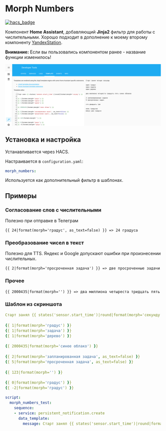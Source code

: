 # Morph Numbers

[![hacs_badge](https://img.shields.io/badge/HACS-Custom-orange.svg)](https://github.com/custom-components/hacs)

Компонент **Home Assistant**, добавляющий **Jinja2** фильтр для работы с числительными. Хорошо подходит в дополнение к моему второму компоненту [YandexStation](https://github.com/AlexxIT/YandexStation).

**Внимание:** Если вы пользовались компонентом ранее - название функции изменилось!

![template](template.png)

## Установка и настройка

Устанавливается через HACS.

Настраивается в `configuration.yaml`:

```yaml
morph_numbers:
````

Используется как дополнительный фильтр в шаблонах.

## Примеры

### Согласование слов с числительными

Полезно при отправке в Телеграм

```jinja2
{{ 24|format(morph='градус', as_text=false) }} => 24 градуса
```

### Преобразование чисел в текст

Полезно для TTS. Яндекс и Google допускают ошибки при произнесении числительных.

```jinja2
{{ 2|format(morph='просроченная задача') }} => две просроченные задачи
```

### Прочее

```jinja2
{{ 2000435|format(morph='') }} => два миллиона четыреста тридцать пять
```

### Шаблон из скриншота

```yaml
Старт занял {{ states('sensor.start_time')|round|format(morph='секунду') }}

{{ 1|format(morph='градус') }}
{{ 1|format(morph='задача') }}
{{ 1|format(morph='дерево') }}

{{ 2000435|format(morph='синее облако') }}

{{ 2|format(morph='запланированная задача', as_text=false) }}
{{ 5|format(morph='просроченная задача', as_text=false) }}

{{ 123|format(morph='') }}

{{ 0|format(morph='градус') }}
{{ -2|format(morph='градус') }}
```

```yaml
script:
  morph_numbers_test:
    sequence:
    - service: persistent_notification.create
      data_template:
        message: Старт занял {{ states('sensor.start_time')|round|format(morph='секунду') }}
```